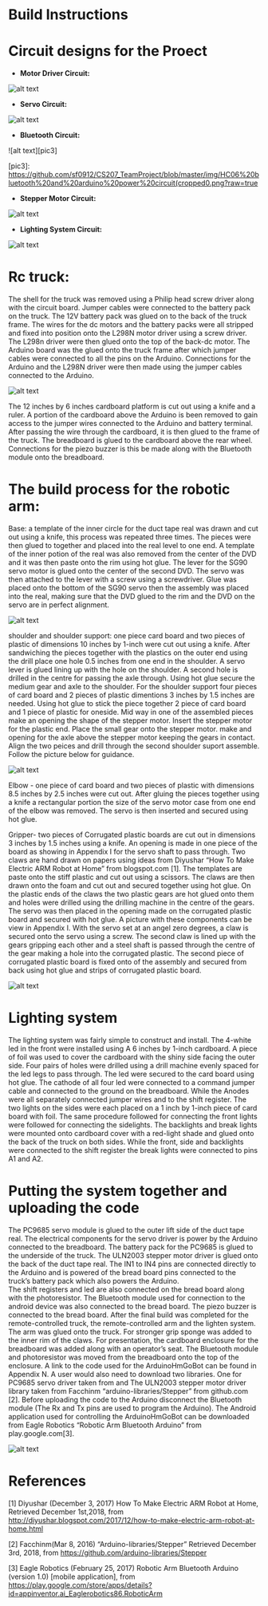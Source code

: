 
Build Instructions
==================

Circuit designs for the Proect
============================

* **Motor Driver Circuit:**

![alt text][pic1]

[pic1]: https://github.com/sf0912/CS207_TeamProject/blob/master/img/motor%20driver%20set%20up(cropped).png?raw=true

* **Servo Circuit:**

![alt text][pic2]

[pic2]: https://github.com/sf0912/CS207_TeamProject/blob/master/img/Servo%20and%20Pca9685%20setup(cropped).png?raw=true

* **Bluetooth Circuit:**

![alt text][pic3]

[pic3]: https://github.com/sf0912/CS207_TeamProject/blob/master/img/HC06%20bluetooth%20and%20arduino%20power%20circuit(cropped0.png?raw=true

* **Stepper Motor Circuit:**

![alt text][pic4]

[pic4]: https://github.com/sf0912/CS207_TeamProject/blob/master/img/StepperMotor%20circuit.png?raw=true

* **Lighting System Circuit:**

![alt text][pic5]

[pic5]: https://github.com/sf0912/CS207_TeamProject/blob/master/img/Lighting%20system%20circuit.png?raw=true



Rc truck:
=========
The shell for the truck was removed using a Philip head screw driver along with the circuit board. Jumper 
cables were connected to the battery pack on the truck. The 12V battery pack was glued on to the back of 
the truck frame. The wires for the dc motors and the battery packs were all stripped and fixed into position 
onto the L298N motor driver using a screw driver. The L298n driver were then glued onto the top of the back-dc motor.
The Arduino board was the glued onto the truck frame after which jumper cables were connected to all the pins on the 
Arduino. Connections for the Arduino and the L298N driver were then made using the jumper cables connected to the Arduino. 

![alt text][pic6]

[pic6]: https://github.com/sf0912/CS207_TeamProject/blob/master/img/Rc%20truck.jpeg?raw=true

The 12 inches by 6 inches cardboard platform is cut out using a knife and a ruler. A portion of the cardboard above the 
Arduino is been removed to gain access to the jumper wires connected to the Arduino and battery terminal. After passing the
wire through the cardboard, it is then glued to the frame of the truck. The breadboard is glued to the cardboard above the rear
wheel. Connections for the piezo buzzer is this be made along with the Bluetooth module onto the breadboard. 


The build process for the robotic arm:
======================================

Base: a template of the inner circle for the duct tape real was drawn and cut out using a knife, this process was repeated three 
times. The pieces were then glued to together and placed into the real level to one end. A template of the inner potion of the real 
was also removed from the center of the DVD and it was then paste onto the rim using hot glue. The lever for the SG90 servo motor 
is glued onto the center of the second DVD. The servo was then attached to the lever with a screw using a screwdriver.  Glue was 
placed onto the bottom of the SG90 servo then the assembly was placed into the real, making sure that the DVD glued to the rim and
the DVD on the servo are in perfect alignment. 

![alt text][pic7]

[pic7]: https://github.com/sf0912/CS207_TeamProject/blob/master/img/base.png?raw=true
shoulder and shoulder support: one piece card board and two pieces of plastic of dimensions 10 inches by 1-inch were cut out 
using a knife. After sandwiching the pieces together with the plastics on the outer end using the drill place one hole 0.5 inches 
from one end in the shoulder. A servo lever is glued lining up with the hole on the shoulder. A second hole is drilled in the centre 
for passing the axle through. Using hot glue secure the medium gear and axle to the shoulder. 
For the shoulder support four pieces of card board and 2 pieces of plastic dimentions 3 inches by 1.5 inches are needed. Using hot 
glue to stick the piece together  2 piece of card board and 1 piece of plastic for oneside. Mid way in one of the assembled pieces
make an opening the shape of the stepper motor. Insert the stepper motor for the plastic end. Place the small gear onto the stepper 
motor.  make and opening for the axle above the stepper motor keeping the gears in contact. Align the two peices and drill through 
the second shoulder suport assemble. Follow the picture below for guidance.

![alt text][pic8]

[pic8]: https://github.com/sf0912/CS207_TeamProject/blob/master/img/arm%20stretch.jpeg?raw=true
Elbow - one piece of card board and two pieces of plastic with dimensions 8.5 inches by 2.5 inches were cut out. After gluing the pieces 
together using a knife a rectangular portion the size of the servo motor case from one end of the elbow was removed. The servo is then 
inserted and secured using hot glue.

Gripper- two pieces of Corrugated plastic boards are cut out in dimensions 3 inches by 1.5 inches using a knife. An opening is made in
one piece of the board as showing in Appendix I for the servo shaft to pass through. Two claws are hand drawn on papers using ideas from
Diyushar “How To Make Electric ARM Robot at Home” from blogspot.com [1]. The templates are paste onto the stiff plastic and cut out 
using a scissors. The claws are then drawn onto the foam and cut out and secured together using hot glue. On the plastic ends of the 
claws the two plastic gears are hot glued onto them and holes were drilled using the drilling machine in the centre of the gears. The 
servo was then placed in the opening made on the corrugated plastic board and secured with hot glue. A picture with these components 
can be view in Appendix I. With the servo set at an angel zero degrees, a claw is secured onto the servo using a screw. The second
claw is lined up with the gears gripping each other and a steel shaft is passed through the centre of the gear making a hole into the 
corrugated plastic. The second piece of corrugated plastic board is fixed onto of the assembly and secured from back using hot glue and 
strips of corrugated plastic board. 

![alt text][pic9]

[pic9]:https://github.com/sf0912/CS207_TeamProject/blob/master/img/Claw.jpeg?raw=true

 Lighting system
 ===========
The lighting system was fairly simple to construct and install. The 4-white led in the front were installed using A 6 inches by 1-inch cardboard. A piece of foil was used to cover the cardboard with the shiny side facing the outer side. Four pairs of holes were drilled using a drill machine evenly spaced for the led legs to pass through. The led were secured to the card board using hot glue. The cathode of all four led were connected to a command jumper cable and connected to the ground on the breadboard. While the Anodes were all separately connected jumper wires and to the shift register. The two lights on the sides were each placed on a 1 inch by 1-inch piece of card board with foil. The same procedure followed for connecting the front lights were followed for connecting the sidelights. The backlights and break lights were mounted onto cardboard cover with a red-light shade and glued onto the back of the truck on both sides. While the front, side and backlights were connected to the shift register the break lights were connected to pins A1 and A2.


Putting the system together and uploading the code
==============================
The PC9685 servo module is glued to the outer lift side of the duct tape real. The electrical components for the servo driver is power by the Arduino connected to the breadboard. The battery pack for the PC9685 is glued to the underside of the truck. The ULN2003 stepper motor driver is glued onto the back of the duct tape real. The IN1 to IN4 pins are connected directly to the Arduino and is powered of the bread board pins connected to the truck’s battery pack which also powers the Arduino.  
The shift registers and led are also connected on the bread board along with the photoresistor. The Bluetooth module used for connection to the android device was also connected to the bread board. The piezo buzzer is connected to the bread board. 
After the final build was completed for the remote-controlled truck, the remote-controlled arm and the lighten system. The arm was glued onto the truck. For stronger grip sponge was added to the inner rim of the claws. For presentation, the cardboard enclosure for the breadboard was added along with an operator’s seat. The Bluetooth module and photoresistor was moved from the breadboard onto the top of the enclosure. 
A link to the code used for the ArduinoHmGoBot can be found in Appendix N. A user would also need to download two libraries. One for PC9685 servo driver taken from and The ULN2003 stepper motor driver library taken from Facchinm “arduino-libraries/Stepper” from github.com [2]. Before uploading the code to the Arduino disconnect the Bluetooth module (The Rx and Tx pins are used to program the Arduino). The Android application used for controlling the ArduinoHmGoBot can be downloaded from Eagle Robotics “Robotic Arm Bluetooth Arduino” from play.google.com[3].





![alt text][pic10]

[pic10]: https://github.com/sf0912/CS207_TeamProject/blob/master/img/Left.jpeg?raw=true


References
================
[1] Diyushar (December 3, 2017) How To Make Electric ARM Robot at Home, Retrieved December 1st,2018, from 	
http://diyushar.blogspot.com/2017/12/how-to-make-electric-arm-robot-at-home.html

[2] Facchinm(Mar 8, 2016) “Arduino-libraries/Stepper” Retrieved December 3rd, 2018, from 
https://github.com/arduino-libraries/Stepper

[3] Eagle Robotics (February 25, 2017) Robotic Arm Bluetooth Arduino (version 1.0) [mobile application], from
https://play.google.com/store/apps/details?id=appinventor.ai_Eaglerobotics86.RoboticArm

